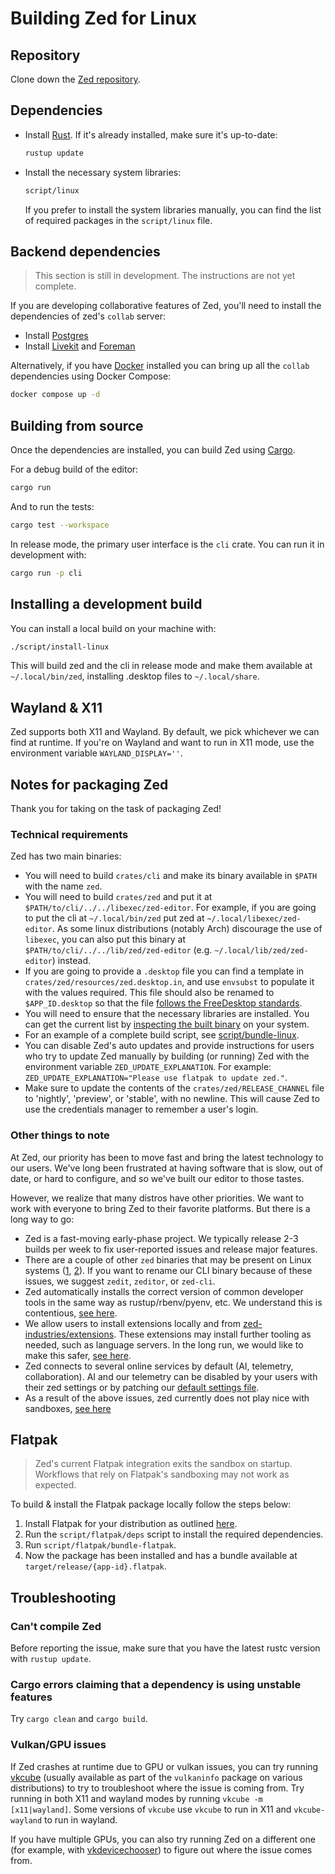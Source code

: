 # Building Zed for Linux

## Repository

Clone down the [Zed repository](https://github.com/zed-industries/zed).

## Dependencies

- Install [Rust](https://www.rust-lang.org/tools/install). If it's already installed, make sure it's up-to-date:

  ```sh
  rustup update
  ```

- Install the necessary system libraries:

  ```sh
  script/linux
  ```

  If you prefer to install the system libraries manually, you can find the list of required packages in the `script/linux` file.

## Backend dependencies

> This section is still in development. The instructions are not yet complete.

If you are developing collaborative features of Zed, you'll need to install the dependencies of zed's `collab` server:

- Install [Postgres](https://www.postgresql.org/download/linux/)
- Install [Livekit](https://github.com/livekit/livekit-cli) and [Foreman](https://theforeman.org/manuals/3.9/quickstart_guide.html)

Alternatively, if you have [Docker](https://www.docker.com/) installed you can bring up all the `collab` dependencies using Docker Compose:

```sh
docker compose up -d
```

## Building from source

Once the dependencies are installed, you can build Zed using [Cargo](https://doc.rust-lang.org/cargo/).

For a debug build of the editor:

```sh
cargo run
```

And to run the tests:

```sh
cargo test --workspace
```

In release mode, the primary user interface is the `cli` crate. You can run it in development with:

```sh
cargo run -p cli
```

## Installing a development build

You can install a local build on your machine with:

```sh
./script/install-linux
```

This will build zed and the cli in release mode and make them available at `~/.local/bin/zed`, installing .desktop files to `~/.local/share`.

## Wayland & X11

Zed supports both X11 and Wayland. By default, we pick whichever we can find at runtime. If you're on Wayland and want to run in X11 mode, use the environment variable `WAYLAND_DISPLAY=''`.

## Notes for packaging Zed

Thank you for taking on the task of packaging Zed!

### Technical requirements

Zed has two main binaries:

- You will need to build `crates/cli` and make its binary available in `$PATH` with the name `zed`.
- You will need to build `crates/zed` and put it at `$PATH/to/cli/../../libexec/zed-editor`. For example, if you are going to put the cli at `~/.local/bin/zed` put zed at `~/.local/libexec/zed-editor`. As some linux distributions (notably Arch) discourage the use of `libexec`, you can also put this binary at `$PATH/to/cli/../../lib/zed/zed-editor` (e.g. `~/.local/lib/zed/zed-editor`) instead.
- If you are going to provide a `.desktop` file you can find a template in `crates/zed/resources/zed.desktop.in`, and use `envsubst` to populate it with the values required. This file should also be renamed to `$APP_ID.desktop` so that the file [follows the FreeDesktop standards](https://github.com/zed-industries/zed/issues/12707#issuecomment-2168742761).
- You will need to ensure that the necessary libraries are installed. You can get the current list by [inspecting the built binary](https://github.com/zed-industries/zed/blob/935cf542aebf55122ce6ed1c91d0fe8711970c82/script/bundle-linux#L65-L67) on your system.
- For an example of a complete build script, see [script/bundle-linux](https://github.com/zed-industries/zed/blob/935cf542aebf55122ce6ed1c91d0fe8711970c82/script/bundle-linux).
- You can disable Zed's auto updates and provide instructions for users who try to update Zed manually by building (or running) Zed with the environment variable `ZED_UPDATE_EXPLANATION`. For example: `ZED_UPDATE_EXPLANATION="Please use flatpak to update zed."`.
- Make sure to update the contents of the `crates/zed/RELEASE_CHANNEL` file to 'nightly', 'preview', or 'stable', with no newline. This will cause Zed to use the credentials manager to remember a user's login.

### Other things to note

At Zed, our priority has been to move fast and bring the latest technology to our users. We've long been frustrated at having software that is slow, out of date, or hard to configure, and so we've built our editor to those tastes.

However, we realize that many distros have other priorities. We want to work with everyone to bring Zed to their favorite platforms. But there is a long way to go:

- Zed is a fast-moving early-phase project. We typically release 2-3 builds per week to fix user-reported issues and release major features.
- There are a couple of other `zed` binaries that may be present on Linux systems ([1](https://openzfs.github.io/openzfs-docs/man/v2.2/8/zed.8.html), [2](https://zed.brimdata.io/docs/commands/zed)). If you want to rename our CLI binary because of these issues, we suggest `zedit`, `zeditor`, or `zed-cli`.
- Zed automatically installs the correct version of common developer tools in the same way as rustup/rbenv/pyenv, etc. We understand this is contentious, [see here](https://github.com/zed-industries/zed/issues/12589).
- We allow users to install extensions locally and from [zed-industries/extensions](https://github.com/zed-industries/extensions). These extensions may install further tooling as needed, such as language servers. In the long run, we would like to make this safer, [see here](https://github.com/zed-industries/zed/issues/12358).
- Zed connects to several online services by default (AI, telemetry, collaboration). AI and our telemetry can be disabled by your users with their zed settings or by patching our [default settings file](https://github.com/zed-industries/zed/blob/main/assets/settings/default.json).
- As a result of the above issues, zed currently does not play nice with sandboxes, [see here](https://github.com/zed-industries/zed/pull/12006#issuecomment-2130421220)

## Flatpak

> Zed's current Flatpak integration exits the sandbox on startup. Workflows that rely on Flatpak's sandboxing may not work as expected.

To build & install the Flatpak package locally follow the steps below:

1. Install Flatpak for your distribution as outlined [here](https://flathub.org/setup).
2. Run the `script/flatpak/deps` script to install the required dependencies.
3. Run `script/flatpak/bundle-flatpak`.
4. Now the package has been installed and has a bundle available at `target/release/{app-id}.flatpak`.

## Troubleshooting

### Can't compile Zed

Before reporting the issue, make sure that you have the latest rustc version with `rustup update`.

### Cargo errors claiming that a dependency is using unstable features

Try `cargo clean` and `cargo build`.

### Vulkan/GPU issues

If Zed crashes at runtime due to GPU or vulkan issues, you can try running [vkcube](https://github.com/krh/vkcube) (usually available as part of the `vulkaninfo` package on various distributions) to try to troubleshoot where the issue is coming from. Try running in both X11 and wayland modes by running `vkcube -m [x11|wayland]`. Some versions of `vkcube` use `vkcube` to run in X11 and `vkcube-wayland` to run in wayland.

If you have multiple GPUs, you can also try running Zed on a different one (for example, with [vkdevicechooser](https://github.com/jiriks74/vkdevicechooser)) to figure out where the issue comes from.
